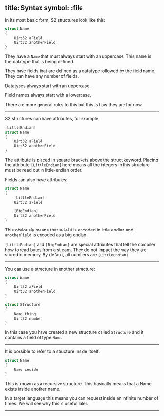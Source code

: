 title: Syntax
symbol: :file
---

In its most basic form, S2 structures look like this:

```csharp
struct Name
{
    Uint32 aField
    Uint32 anotherField
}
```

They have a `Name` that must always start with an uppercase. This name is the datatype that is being defined. 

They have fields that are defined as a datatype followed by the field name. They can have any number of fields.

Datatypes always start with an uppercase.

Field names always start with a lowercase.

There are more general rules to this but this is how they are for now.

---

S2 structures can have attributes, for example:

```csharp
[LittleEndian]
struct Name
{
    Uint32 aField
    Uint32 anotherField
}
```

The attribute is placed in square brackets above the struct keyword. Placing the attribute `[LittleEndian]` here means all the integers in this structure must be read out in little-endian order.

Fields can also have attributes:

```csharp
struct Name
{
    [LittleEndian]
    Uint32 aField

    [BigEndian]
    Uint32 anotherField
}
```

This obviously means that `aField` is encoded in little endian and `anotherField` is encoded as a big endian. 

`[LittleEndian]` and `[BigEndian]` are special attributes that tell the compiler how to read bytes from a stream. They do not impact the way they are stored in memory. By default, all numbers are `[LittleEndian]`

---

You can use a structure in another structure:

```csharp
struct Name
{
    Uint32 aField
    Uint32 anotherField
}

struct Structure
{
    Name thing
    Uint32 number
}
```

In this case you have created a new structure called `Structure` and it contains a field of type `Name`.

---

It is possible to refer to a structure inside itself:

```csharp
struct Name
{
    Name inside
}
```

This is known as a recursive structure. This basically means that a Name exists inside another name.

In a target language this means you can request inside an infinite number of times. We will see why this is useful later.

---